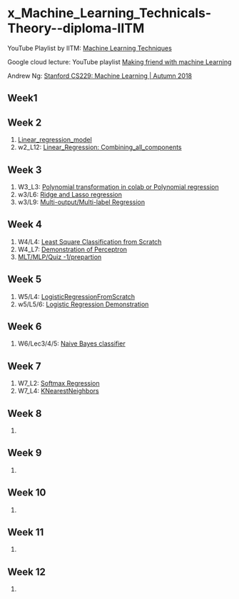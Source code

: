 # x_Machine_Learning_Technicals-Theory--diploma-IITM

YouTube Playlist by IITM: [Machine Learning Techniques](https://www.youtube.com/watch?v=ZXirVUPu_lY&list=PLZ2ps__7DhBbim4oKfdSdOpLyUwNd8UQL)

Google cloud lecture: YouTube playlist [Making friend with machine Learning ](https://www.youtube.com/playlist?list=PLRKtJ4IpxJpDxl0NTvNYQWKCYzHNuy2xG)

Andrew Ng: [Stanford CS229: Machine Learning | Autumn 2018](https://www.youtube.com/playlist?list=PLoROMvodv4rMiGQp3WXShtMGgzqpfVfbU)

## Week1


## Week 2
1. [Linear_regression_model](https://www.kaggle.com/code/shailx/linear-regression-model)
2. w2_L12: [Linear_Regression: Combining_all_components](https://www.kaggle.com/shailx/linear-regression-combining-all-components/edit)

## Week 3
1. W3_L3: [Polynomial transformation in colab or Polynomial regression](https://www.kaggle.com/shailx/polynomial-regression/edit)
2. w3/L6: [Ridge and Lasso regression](https://www.kaggle.com/shailx/ridge-and-lasso-regression/edit)
3. w3/L9: [Multi-output/Multi-label Regression](https://www.kaggle.com/shailx/multi-output-multi-label-regression/edit)


## Week 4
1. W4/L4: [Least Square Classification from Scratch](https://www.kaggle.com/shailx/least-square-classification-from-scratch/edit)
2. W4_L7: [Demonstration of Perceptron](https://www.kaggle.com/shailx/demonstration-of-perceptron/edit)
3. [MLT/MLP/Quiz -1/prepartion](https://www.kaggle.com/shailx/mlt-mlp-quiz-1/edit)


## Week 5
1. W5/L4: [LogisticRegressionFromScratch](https://www.kaggle.com/shailx/logisticregressionfromscratch/edit)
2. w5/L5/6: [Logistic Regression Demonstration](https://www.kaggle.com/shailx/logistic-regression-demonstration/edit)

## Week 6
1. W6/Lec3/4/5: [Naive Bayes classifier](https://www.kaggle.com/shailx/bernoulli-naive-bayes-classifier/edit)


## Week 7
1. W7_L2: [Softmax Regression](https://www.kaggle.com/shailx/softmax-regression/edit)
2. W7_L4: [KNearestNeighbors](https://www.kaggle.com/shailx/knearestneighbors/edit)


## Week 8
1. [](url)

## Week 9
1. [](url)

## Week 10
1. [](url)

## Week 11
1. [](url)

## Week 12
1. [](url)
